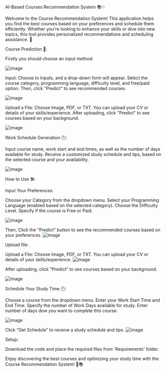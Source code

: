 AI-Based Courses Recommendation System 📚✨


Welcome to the Course Recommendation System! This application helps you find the best courses based on your preferences and schedule them efficiently. Whether you're looking to enhance your skills or dive into new topics, this tool provides personalized recommendations and scheduling assistance. 🚀



Course Prediction 🤖:


Firstly you should choose an input method:


![image](https://github.com/user-attachments/assets/bdb47fb0-4a75-4797-a9a9-ebc960edfe31)



 Input: Choose to Inputs, and a drop-down form will appear. Select the course category, programming language, difficulty level, and free/paid option. Then, click "Predict" to see recommended courses.

 
![image](https://github.com/user-attachments/assets/84284151-b295-4e48-9dca-6bb67837d8c8)



Upload a File: Choose Image, PDF, or TXT. You can upload your CV or details of your skills/experience. After uploading, click "Predict" to see courses based on your background.

![image](https://github.com/user-attachments/assets/1f7e974f-486a-4df2-a20b-cb7d2c4b41ee)



Work Schedule Generation 🕛:

Input course name, work start and end times, as well as the number of days available for study.
Receive a customized study schedule and tips, based on the selected course and your availability.

![image](https://github.com/user-attachments/assets/c7166ad7-027f-4e85-bc45-e2fce10c0070)



How to Use 🛠:

Input Your Preferences:

Choose your Category from the dropdown menu.
Select your Programming Language (enabled based on the selected category).
Choose the Difficulty Level.
Specify if the course is Free or Paid.


![image](https://github.com/user-attachments/assets/17f3febb-7b60-46d9-b848-2e0e9cd75e93)


Then, Click the "Predict" button to see the recommended courses based on your preferences.
![image](https://github.com/user-attachments/assets/deeffcfc-4595-4d59-b0e1-162913a7a6a2)

Upload file:


Upload a File: Choose Image, PDF, or TXT. You can upload your CV or details of your skills/experience.
![image](https://github.com/user-attachments/assets/366a3326-8da5-44f9-ab46-fb47389bfbd4)



After uploading, click "Predict" to see courses based on your background.


![image](https://github.com/user-attachments/assets/49458420-c8f6-4b67-ada5-518e822b27f2)





Schedule Your Study Time 🕛:

Choose a course from the dropdown menu.
Enter your Work Start Time and End Time.
Specify the number of Work Days available for study.
Enter number of days dow you want to complete this course.


![image](https://github.com/user-attachments/assets/5e701721-ee20-44ea-8045-d0ad9d488165)


Click "Get Schedule" to receive a study schedule and tips.
![image](https://github.com/user-attachments/assets/eaa6f996-84d0-4789-aa89-b3c470f5a38c)



Setup:


Download the code and place the required files from 'Requirements' folder.


Enjoy discovering the best courses and optimizing your study time with the Course Recommendation System! 🌟📚
